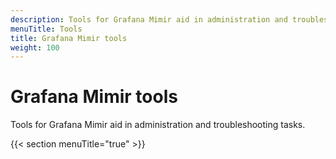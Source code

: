 ```yaml
---
description: Tools for Grafana Mimir aid in administration and troubleshooting tasks.
menuTitle: Tools
title: Grafana Mimir tools
weight: 100
---
```


<!-- Note: This topic is mounted in the GEM documentation. Ensure that all updates are also applicable to GEM. -->

# Grafana Mimir tools

Tools for Grafana Mimir aid in administration and troubleshooting tasks.

{{< section menuTitle="true" >}}

